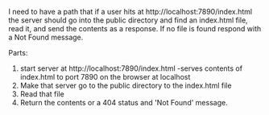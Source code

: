 I need to have a path that if a user hits at http://localhost:7890/index.html the server should go into the public directory and find an index.html file, read it, and send the contents as a response. If no file is found respond with a Not Found message.

Parts:
1. start server at http://localhost:7890/index.html
    -serves contents of index.html to port 7890 on the browser at localhost
2. Make that server go to the public directory to the index.html file
3. Read that file
4. Return the contents or a 404 status and 'Not Found' message.
